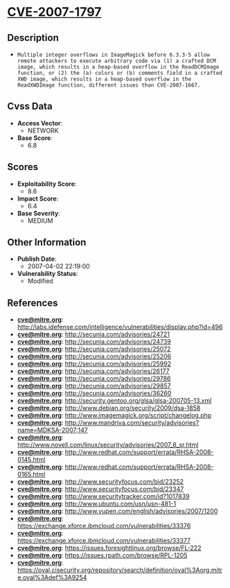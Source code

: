 
# [CVE-2007-1797](http://labs.idefense.com/intelligence/vulnerabilities/display.php?id=496)

## Description

- `Multiple integer overflows in ImageMagick before 6.3.3-5 allow remote attackers to execute arbitrary code via (1) a crafted DCM image, which results in a heap-based overflow in the ReadDCMImage function, or (2) the (a) colors or (b) comments field in a crafted XWD image, which results in a heap-based overflow in the ReadXWDImage function, different issues than CVE-2007-1667.`

## Cvss Data

- **Access Vector**:
  - NETWORK
- **Base Score**:
  - 6.8

## Scores

- **Exploitability Score**:
  - 8.6
- **Impact Score**:
  - 6.4
- **Base Severity**:
  - MEDIUM

## Other Information

- **Publish Date**:
  - 2007-04-02 22:19:00
- **Vulnerability Status**:
  - Modified

## References

- **cve@mitre.org**: http://labs.idefense.com/intelligence/vulnerabilities/display.php?id=496
- **cve@mitre.org**: http://secunia.com/advisories/24721
- **cve@mitre.org**: http://secunia.com/advisories/24739
- **cve@mitre.org**: http://secunia.com/advisories/25072
- **cve@mitre.org**: http://secunia.com/advisories/25206
- **cve@mitre.org**: http://secunia.com/advisories/25992
- **cve@mitre.org**: http://secunia.com/advisories/26177
- **cve@mitre.org**: http://secunia.com/advisories/29786
- **cve@mitre.org**: http://secunia.com/advisories/29857
- **cve@mitre.org**: http://secunia.com/advisories/36260
- **cve@mitre.org**: http://security.gentoo.org/glsa/glsa-200705-13.xml
- **cve@mitre.org**: http://www.debian.org/security/2009/dsa-1858
- **cve@mitre.org**: http://www.imagemagick.org/script/changelog.php
- **cve@mitre.org**: http://www.mandriva.com/security/advisories?name=MDKSA-2007:147
- **cve@mitre.org**: http://www.novell.com/linux/security/advisories/2007_8_sr.html
- **cve@mitre.org**: http://www.redhat.com/support/errata/RHSA-2008-0145.html
- **cve@mitre.org**: http://www.redhat.com/support/errata/RHSA-2008-0165.html
- **cve@mitre.org**: http://www.securityfocus.com/bid/23252
- **cve@mitre.org**: http://www.securityfocus.com/bid/23347
- **cve@mitre.org**: http://www.securitytracker.com/id?1017839
- **cve@mitre.org**: http://www.ubuntu.com/usn/usn-481-1
- **cve@mitre.org**: http://www.vupen.com/english/advisories/2007/1200
- **cve@mitre.org**: https://exchange.xforce.ibmcloud.com/vulnerabilities/33376
- **cve@mitre.org**: https://exchange.xforce.ibmcloud.com/vulnerabilities/33377
- **cve@mitre.org**: https://issues.foresightlinux.org/browse/FL-222
- **cve@mitre.org**: https://issues.rpath.com/browse/RPL-1205
- **cve@mitre.org**: https://oval.cisecurity.org/repository/search/definition/oval%3Aorg.mitre.oval%3Adef%3A9254
